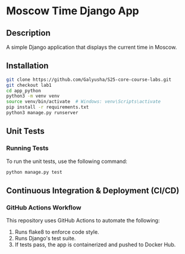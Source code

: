 #  Moscow Time Django App

## Description
A simple Django application that displays the current time in Moscow.

## Installation
```bash
git clone https://github.com/Galyusha/S25-core-course-labs.git
git checkout lab1
cd app_python
python3 -m venv venv
source venv/bin/activate  # Windows: venv\Scripts\activate
pip install -r requirements.txt
python3 manage.py runserver
```
## Unit Tests

### Running Tests
To run the unit tests, use the following command:

```bash
python manage.py test
```

## Continuous Integration & Deployment (CI/CD)

### GitHub Actions Workflow
This repository uses GitHub Actions to automate the following:
1. Runs flake8 to enforce code style.
2. Runs Django's test suite.
3. If tests pass, the app is containerized and pushed to Docker Hub.


